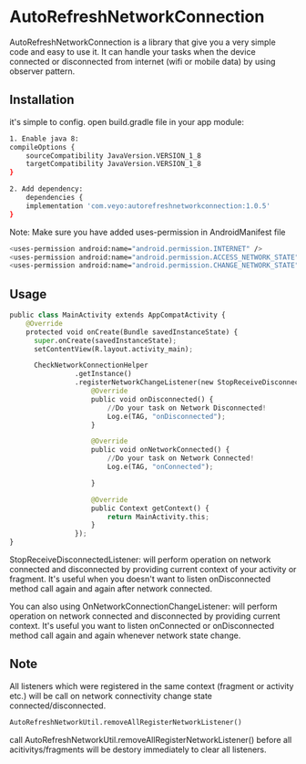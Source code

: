 # AutoRefreshNetworkConnection

AutoRefreshNetworkConnection is a library that give you a very simple code and easy to use it. It can handle your tasks when the device connected or disconnected from internet (wifi or mobile data) by using observer pattern. 

## Installation

it's simple to config. open build.gradle file in your app module:

```bash
1. Enable java 8:
compileOptions {
    sourceCompatibility JavaVersion.VERSION_1_8
    targetCompatibility JavaVersion.VERSION_1_8
}

2. Add dependency:
    dependencies {
    implementation 'com.veyo:autorefreshnetworkconnection:1.0.5'
}
```

Note: Make sure you have added uses-permission in AndroidManifest file
```bash
<uses-permission android:name="android.permission.INTERNET" />
<uses-permission android:name="android.permission.ACCESS_NETWORK_STATE" />
<uses-permission android:name="android.permission.CHANGE_NETWORK_STATE" />
```

## Usage

```python
public class MainActivity extends AppCompatActivity {
    @Override
    protected void onCreate(Bundle savedInstanceState) {
      super.onCreate(savedInstanceState);
      setContentView(R.layout.activity_main);

      CheckNetworkConnectionHelper
                .getInstance()
                .registerNetworkChangeListener(new StopReceiveDisconnectedListener() {
                    @Override
                    public void onDisconnected() {
                        //Do your task on Network Disconnected!
                        Log.e(TAG, "onDisconnected");
                    }

                    @Override
                    public void onNetworkConnected() {
                        //Do your task on Network Connected!
                        Log.e(TAG, "onConnected");

                    }

                    @Override
                    public Context getContext() {
                        return MainActivity.this;
                    }
                });
}
```
StopReceiveDisconnectedListener: will perform operation on network connected and disconnected by providing current context of your activity or fragment. It's useful when you doesn't want to listen onDisconnected method call again and again after network connected.

You can also using OnNetworkConnectionChangeListener: will perform operation on network connected and disconnected by providing current context. It's useful you want to listen onConnected or onDisconnected method call again and again whenever network state change.

## Note
All listeners which were registered in the same context (fragment or activity etc.) will be call on network connectivity change state connected/disconnected. 


```python
AutoRefreshNetworkUtil.removeAllRegisterNetworkListener()
```

call AutoRefreshNetworkUtil.removeAllRegisterNetworkListener() before all acitivitys/fragments will be destory immediately to clear all listeners.
